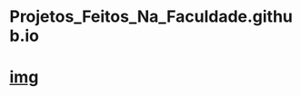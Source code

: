 # Projetos_Feitos_Na_Faculdade.github.io

# [img](https://drive.google.com/drive/folders/1uq2bJyJE5SYX3SFSmmVuL2CCkWpAh5hO)
